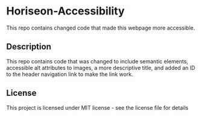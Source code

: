# Horiseon-Accessibility
This repo contains changed code that made this webpage more accessible.
## Description
This repo contains code that was changed to include semantic elements,
accessible alt attributes to images, a more descriptive title,
and added an ID to the header navigation link to make the link work.
## License 
This project is licensed under MIT license - see the license file for details
